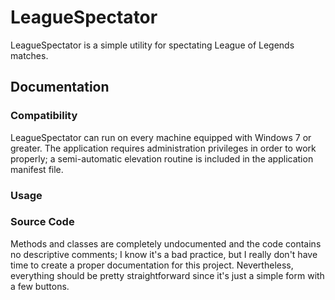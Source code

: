 # LeagueSpectator

LeagueSpectator is a simple utility for spectating League of Legends matches.

## Documentation

### Compatibility

LeagueSpectator can run on every machine equipped with Windows 7 or greater. The application requires administration privileges in order to work properly; a semi-automatic elevation routine is included in the application manifest file.

### Usage

### Source Code

Methods and classes are completely undocumented and the code contains no descriptive comments; I know it's a bad practice, but I really don't have time to create a proper documentation for this project. Nevertheless, everything should be pretty straightforward since it's just a simple form with a few buttons.
